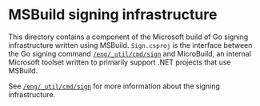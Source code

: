 # MSBuild signing infrastructure

This directory contains a component of the Microsoft build of Go signing infrastructure written using MSBuild.
`Sign.csproj` is the interface between the Go signing command [`/eng/_util/cmd/sign`][sign] and MicroBuild, an internal Microsoft toolset written to primarily support .NET projects that use MSBuild.

See [`/eng/_util/cmd/sign`][sign] for more information about the signing infrastructure.

[sign]: /eng/_util/cmd/sign